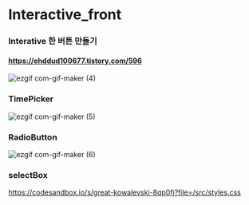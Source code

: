 # Interactive_front
### Interative 한 버튼 만들기
#### https://ehddud100677.tistory.com/596
![ezgif com-gif-maker (4)](https://user-images.githubusercontent.com/62373865/177709923-06b89272-691d-4cb2-bcd5-33b5d3cd63e0.gif)

### TimePicker
![ezgif com-gif-maker (5)](https://user-images.githubusercontent.com/62373865/178093799-8dfb176f-c123-421c-9d77-74582bab242f.gif)

### RadioButton
![ezgif com-gif-maker (6)](https://user-images.githubusercontent.com/62373865/178108926-f6663ce0-55aa-497c-beea-a595cc4e087c.gif)

### selectBox
https://codesandbox.io/s/great-kowalevski-8qp0fj?file=/src/styles.css
